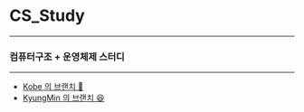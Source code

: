 # CS_Study
---

### 컴퓨터구조 + 운영체제 스터디

---

- [Kobe 의 브랜치 🏀](https://github.com/devKobe24/CS_Study/tree/Kobe)
- [KyungMin 의 브랜치 😆](https://github.com/devKobe24/CS_Study/tree/KyungMin)
